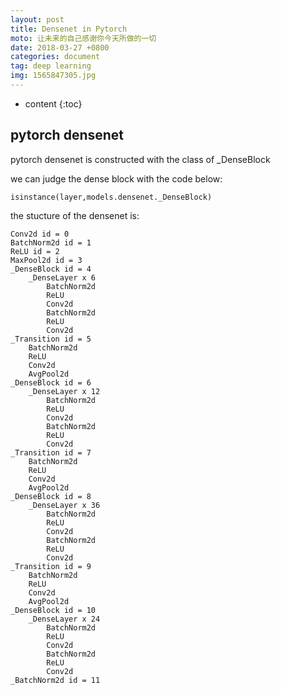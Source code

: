 ```yaml
---
layout: post
title: Densenet in Pytorch
moto: 让未来的自己感谢你今天所做的一切
date: 2018-03-27 +0800
categories: document
tag: deep learning
img: 1565847305.jpg
---
```


* content
{:toc}

## pytorch densenet

pytorch densenet is constructed with the class of _DenseBlock

we can judge the dense block with the code below:
```
isinstance(layer,models.densenet._DenseBlock)

```

the stucture of the densenet is:
```
Conv2d id = 0
BatchNorm2d id = 1
ReLU id = 2
MaxPool2d id = 3
_DenseBlock id = 4
	_DenseLayer x 6
		BatchNorm2d
		ReLU
		Conv2d
		BatchNorm2d
		ReLU
		Conv2d
_Transition id = 5
	BatchNorm2d
	ReLU
	Conv2d
	AvgPool2d
_DenseBlock id = 6
	_DenseLayer x 12
		BatchNorm2d
		ReLU
		Conv2d
		BatchNorm2d
		ReLU
		Conv2d
_Transition id = 7
	BatchNorm2d
	ReLU
	Conv2d
	AvgPool2d
_DenseBlock id = 8
	_DenseLayer x 36
		BatchNorm2d
		ReLU
		Conv2d
		BatchNorm2d
		ReLU
		Conv2d
_Transition id = 9
	BatchNorm2d
	ReLU
	Conv2d
	AvgPool2d
_DenseBlock id = 10
	_DenseLayer x 24
		BatchNorm2d
		ReLU
		Conv2d
		BatchNorm2d
		ReLU
		Conv2d
_BatchNorm2d id = 11

```